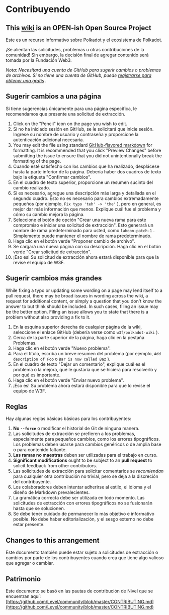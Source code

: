 # Contribuyendo

## This [wiki](https://github.com/w3f/Polkadot-wiki) is an **OPEN-ish Open Source Project**

Este es un recurso informativo sobre Polkadot y el ecosistema de Polkadot.

¡Se alientan las solicitudes, problemas u otras contribuciones de la comunidad! Sin embargo, la decisión final de agregar contenido será tomada por la Fundación Web3.

*Nota: Necesitará una cuenta de GitHub para sugerir cambios o problemas de archivos. Si no tiene una cuenta de GitHub, puede [registrarse para obtener una gratis](https://github.com/join) .*

## Sugerir cambios a una página

Si tiene sugerencias únicamente para una página específica, le recomendamos que presente una solicitud de extracción.

1. Click on the "Pencil" icon on the page you wish to edit.
2. Si no ha iniciado sesión en GitHub, se le solicitará que inicie sesión. Ingrese su nombre de usuario y contraseña y proporcione la autenticación adicional necesaria.
3. You may edit the file using standard [GitHub-flavored markdown](https://guides.github.com/features/mastering-markdown/) for formatting.  It is recommended that you click "Preview Changes" before submitting the issue to ensure that you did not unintentionally break the formatting of the page.
4. Cuando esté satisfecho con los cambios que ha realizado, desplácese hasta la parte inferior de la página. Debería haber dos cuadros de texto bajo la etiqueta "Confirmar cambios".
5. En el cuadro de texto superior, proporcione un resumen sucinto del cambio realizado.
6. Si es necesario, agregue una descripción más larga y detallada en el segundo cuadro. Esto no es necesario para cambios extremadamente pequeños (por ejemplo, `Fix typo 'teh' -> 'the'` ), pero en general, es mejor dar más información que menos. Explique cuál fue el problema y cómo su cambio mejora la página.
7. Seleccione el botón de opción "Crear una nueva rama para este compromiso e iniciar una solicitud de extracción". Esto generará un nombre de rama predeterminado para usted, como `laboon-patch-1` . Simplemente puede mantener el nombre de rama predeterminado.
8. Haga clic en el botón verde "Proponer cambio de archivo".
9. Se cargará una nueva página con su descripción. Haga clic en el botón verde "Crear solicitud de extracción".
10. ¡Eso es! Su solicitud de extracción ahora estará disponible para que la revise el equipo de W3F.

## Sugerir cambios más grandes

While fixing a typo or updating some wording on a page may lend itself to a pull request, there may be broad issues in wording across the wiki, a request for additional content, or simply a question that you don't know the answer to but think should be included.  In such cases, filing an issue may be the better option.  Filing an issue allows you to state that there is a problem without also providing a fix to it.

1. En la esquina superior derecha de cualquier página de la wiki, seleccione el enlace GitHub (debería verse como `w3f/polkadot-wiki` ).
2. Cerca de la parte superior de la página, haga clic en la pestaña Problemas.
3. Haga clic en el botón verde "Nuevo problema".
4. Para el título, escriba un breve resumen del problema (por ejemplo, `Add description of Foo` o `Bar is now called Baz` ).
5. En el cuadro de texto "Dejar un comentario", explique cuál es el problema o la mejora, qué le gustaría que se hiciera para resolverlo y por qué es importante.
6. Haga clic en el botón verde "Enviar nuevo problema".
7. ¡Eso es! Su problema ahora estará disponible para que lo revise el equipo de W3F.

## Reglas

Hay algunas reglas básicas básicas para los contribuyentes:

1. **No `--force`** o modificar el historial de Git de ninguna manera.
2. Las solicitudes de extracción se prefieren a los problemas, especialmente para pequeños cambios, como los errores tipográficos. Los problemas deben usarse para cambios genéricos o de amplia base o para contenido faltante.
3. **Las ramas no maestras** deben ser utilizadas para el trabajo en curso.
4. **Significant modifications** ought to be subject to an **pull request** to solicit feedback from other contributors.
5. Las solicitudes de extracción para solicitar comentarios se *recomiendan* para cualquier otra contribución no trivial, pero se deja a la discreción del contribuyente.
6. Los colaboradores deben intentar adherirse al estilo, el idioma y el diseño de Markdown prevalecientes.
7. La gramática correcta debe ser utilizada en todo momento. Las solicitudes de extracción con errores tipográficos no se fusionarán hasta que se solucionen.
8. Se debe tener cuidado de permanecer lo más objetivo e informativo posible. No debe haber editorialización, y el sesgo externo no debe estar presente.

## Changes to this arrangement

Este documento también puede estar sujeto a solicitudes de extracción o cambios por parte de los contribuyentes cuando crea que tiene algo valioso que agregar o cambiar.

## Patrimonio

Este documento se basó en las pautas de contribución de Nivel que se encuentran aquí: [https://github.com/Level/community/blob/master/CONTRIBUTING.md](https://github.com/Level/community/blob/master/CONTRIBUTING.md)
